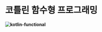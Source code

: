 # 코틀린 함수형 프로그래밍
**![kotlin-functional](https://github.com/insukChoi/TIL/assets/14847562/fdf6246e-161a-4d3f-8d3d-6a1f149d2d0a)**